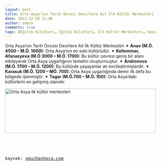 ```yaml
---
layout: post
title: Orta Asya’nın Tarih Öncesi Devirlere Ait İlk Kültür Merkezleri  
date: 2012-12-28 21:48
author: admin
comments: true
tags: [Eğitim Bilimleri, Eğitim Bilimleri, İlk Kültür Merkezleri, kpss, kpss eğitim bilimleri, KPSS GKGY]
---
```

Orta Asya’nın Tarih Öncesi Devirlere Ait İlk Kültür Merkezleri
✦ <strong>Anav (M.Ö. 4500 – M.Ö. 1000):</strong> Orta Asya’nın en eski kültürüdür.
✦ <strong>Kelteminar, Afanasyeva (M.Ö 3000 – M.Ö. 1700):</strong> Bu kültür çevresi geniş bir alanı etkileyerek Orta Asya uy­garlığının temelini oluşturmuştur.
✦ <strong>Andronova (M.Ö. 1700 – M.Ö. 1200):</strong> Bu kültürde yaşayanlar atı evcileştirmişlerdir.
✦ <strong>Karasuk (M.Ö. 1200 – MÖ. 700):</strong> Orta Asya uygarlığında demir ilk defa bu bölgede işlenmiştir.
✦ <strong>Tagar (M.Ö.700 – M.Ö. 100):</strong> Orta Asya’daki kültürlerin en gelişmiş olanıdır.

<a href="http://egitimvaktim.com/orta-asyanin-tarih-oncesi-devirlere-ait-ilk-kultur-merkezleri/orta_asya_ilk_kultur_merkezleri" rel="attachment wp-att-8209"><img class="alignnone size-large wp-image-8209" alt="Orta Asya ilk kültür merkezleri" src="http://egitimvaktim.com/dosyalar/2012/12/orta_asya_ilk_kultur_merkezleri-500x147.jpg" width="500" height="147" /></a>

&nbsp;

&nbsp;
<pre>kaynak: <a href="http://www.oguzhanhoca.com" target="_blank" rel="nofollow">oguzhanhoca.com</a></pre>
